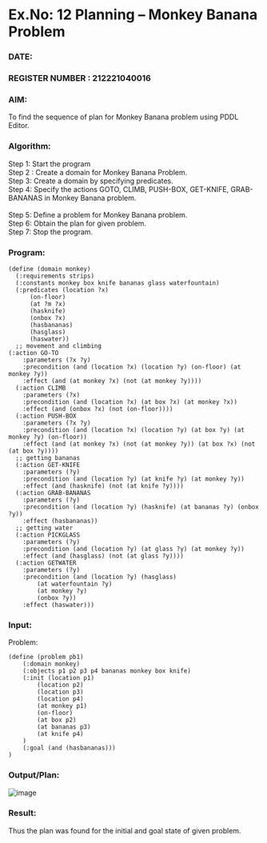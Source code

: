 # Ex.No: 12  Planning –  Monkey Banana Problem
### DATE:                                                                            
### REGISTER NUMBER : 212221040016
### AIM: 
To find the sequence of plan for Monkey Banana problem using PDDL Editor.
###  Algorithm:
Step 1:  Start the program <br> 
Step 2 : Create a domain for Monkey Banana Problem. <br> 
Step 3:  Create a domain by specifying predicates. <br> 
Step 4: Specify the actions GOTO, CLIMB, PUSH-BOX, GET-KNIFE, GRAB-BANANAS in Monkey Banana problem.<br>  
Step 5:   Define a problem for Monkey Banana problem.<br> 
Step 6:  Obtain the plan for given problem.<br> 
Step 7: Stop the program.<br> 
### Program:
~~~
(define (domain monkey)
  (:requirements strips)
  (:constants monkey box knife bananas glass waterfountain)
  (:predicates (location ?x)
      (on-floor)
      (at ?m ?x)
      (hasknife)
      (onbox ?x)
      (hasbananas)
      (hasglass)
      (haswater))
  ;; movement and climbing
(:action GO-TO
    :parameters (?x ?y)
    :precondition (and (location ?x) (location ?y) (on-floor) (at monkey ?y))
    :effect (and (at monkey ?x) (not (at monkey ?y))))
  (:action CLIMB
    :parameters (?x)
    :precondition (and (location ?x) (at box ?x) (at monkey ?x))
    :effect (and (onbox ?x) (not (on-floor))))
  (:action PUSH-BOX
    :parameters (?x ?y)
    :precondition (and (location ?x) (location ?y) (at box ?y) (at monkey ?y) (on-floor))
    :effect (and (at monkey ?x) (not (at monkey ?y)) (at box ?x) (not (at box ?y))))
  ;; getting bananas
  (:action GET-KNIFE
    :parameters (?y)
    :precondition (and (location ?y) (at knife ?y) (at monkey ?y))
    :effect (and (hasknife) (not (at knife ?y))))
  (:action GRAB-BANANAS
    :parameters (?y)
    :precondition (and (location ?y) (hasknife) (at bananas ?y) (onbox ?y))
    :effect (hasbananas))
  ;; getting water
  (:action PICKGLASS
    :parameters (?y)
    :precondition (and (location ?y) (at glass ?y) (at monkey ?y))
    :effect (and (hasglass) (not (at glass ?y))))
  (:action GETWATER
    :parameters (?y)
    :precondition (and (location ?y) (hasglass)
        (at waterfountain ?y)
        (at monkey ?y)
        (onbox ?y))
    :effect (haswater)))
~~~

### Input:

Problem:

~~~
(define (problem pb1)
    (:domain monkey)
    (:objects p1 p2 p3 p4 bananas monkey box knife)
    (:init (location p1)
        (location p2)
        (location p3)
        (location p4)
        (at monkey p1)
        (on-floor)
        (at box p2)
        (at bananas p3)
        (at knife p4)
    )
    (:goal (and (hasbananas)))
)
~~~
### Output/Plan:

![image](https://github.com/DrUmaRaniV/AI_Lab_2023-24/assets/127651217/7c0804b9-5a84-49e8-9816-3f262a64f8ba)


### Result:
Thus the plan was found for the initial and goal state of given problem.
